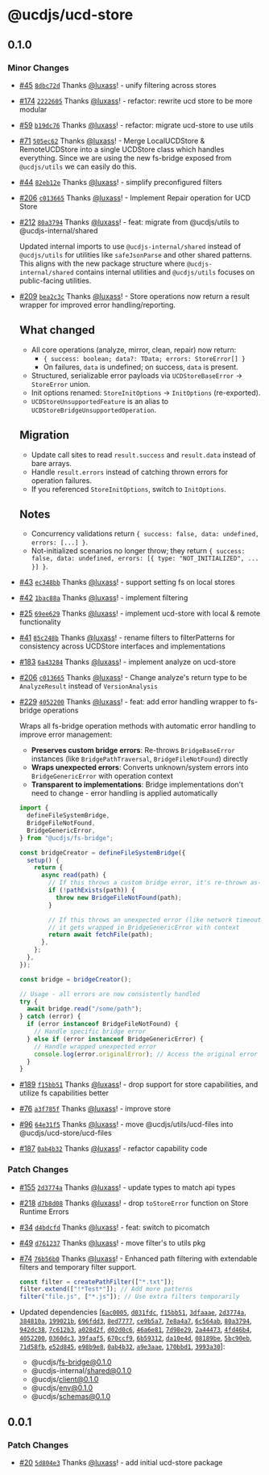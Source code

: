 # @ucdjs/ucd-store

## 0.1.0

### Minor Changes

- [#45](https://github.com/ucdjs/ucd/pull/45) [`8dbc72d`](https://github.com/ucdjs/ucd/commit/8dbc72d3197a0eef8e876595583c4109114cbc31) Thanks [@luxass](https://github.com/luxass)! - unify filtering across stores

- [#174](https://github.com/ucdjs/ucd/pull/174) [`2222605`](https://github.com/ucdjs/ucd/commit/22226057f7587669e2ae15cd06011f38dd677741) Thanks [@luxass](https://github.com/luxass)! - refactor: rewrite ucd store to be more modular

- [#59](https://github.com/ucdjs/ucd/pull/59) [`b19dc76`](https://github.com/ucdjs/ucd/commit/b19dc76984e611be178de2037e5436cf3cc27dab) Thanks [@luxass](https://github.com/luxass)! - refactor: migrate ucd-store to use utils

- [#71](https://github.com/ucdjs/ucd/pull/71) [`505ec62`](https://github.com/ucdjs/ucd/commit/505ec6266588299b09e1b82de0c2478514671b5c) Thanks [@luxass](https://github.com/luxass)! - Merge LocalUCDStore & RemoteUCDStore into a single UCDStore class which handles everything. Since we are using the new fs-bridge exposed from `@ucdjs/utils` we can easily do this.

- [#44](https://github.com/ucdjs/ucd/pull/44) [`82eb12e`](https://github.com/ucdjs/ucd/commit/82eb12e1d1944ebbe2748ec129a2d2b2fa315946) Thanks [@luxass](https://github.com/luxass)! - simplify preconfigured filters

- [#206](https://github.com/ucdjs/ucd/pull/206) [`c013665`](https://github.com/ucdjs/ucd/commit/c013665af9188920624e516d0359293859752861) Thanks [@luxass](https://github.com/luxass)! - Implement Repair operation for UCD Store

- [#212](https://github.com/ucdjs/ucd/pull/212) [`80a3794`](https://github.com/ucdjs/ucd/commit/80a3794d0469d64f0522347d6f0c3b258f4fcd35) Thanks [@luxass](https://github.com/luxass)! - feat: migrate from @ucdjs/utils to @ucdjs-internal/shared

  Updated internal imports to use `@ucdjs-internal/shared` instead of `@ucdjs/utils` for utilities like `safeJsonParse` and other shared patterns. This aligns with the new package structure where `@ucdjs-internal/shared` contains internal utilities and `@ucdjs/utils` focuses on public-facing utilities.

- [#209](https://github.com/ucdjs/ucd/pull/209) [`bea2c3c`](https://github.com/ucdjs/ucd/commit/bea2c3c672aee24080eef7b973c7f3c00acb1b6f) Thanks [@luxass](https://github.com/luxass)! - Store operations now return a result wrapper for improved error handling/reporting.

  ## What changed

  - All core operations (analyze, mirror, clean, repair) now return:
    - `{ success: boolean; data?: TData; errors: StoreError[] }`
    - On failures, `data` is undefined; on success, `data` is present.
  - Structured, serializable error payloads via `UCDStoreBaseError` → `StoreError` union.
  - Init options renamed: `StoreInitOptions` → `InitOptions` (re-exported).
  - `UCDStoreUnsupportedFeature` is an alias to `UCDStoreBridgeUnsupportedOperation`.

  ## Migration

  - Update call sites to read `result.success` and `result.data` instead of bare arrays.
  - Handle `result.errors` instead of catching thrown errors for operation failures.
  - If you referenced `StoreInitOptions`, switch to `InitOptions`.

  ## Notes

  - Concurrency validations return `{ success: false, data: undefined, errors: [...] }`.
  - Not-initialized scenarios no longer throw; they return `{ success: false, data: undefined, errors: [{ type: "NOT_INITIALIZED", ... }] }`.

- [#43](https://github.com/ucdjs/ucd/pull/43) [`ec348bb`](https://github.com/ucdjs/ucd/commit/ec348bb9cea0285222347526cf5be5d14d9d61ea) Thanks [@luxass](https://github.com/luxass)! - support setting fs on local stores

- [#42](https://github.com/ucdjs/ucd/pull/42) [`1bac88a`](https://github.com/ucdjs/ucd/commit/1bac88add4796ef58f9b9b1d769ab03cdd4a61c0) Thanks [@luxass](https://github.com/luxass)! - implement filtering

- [#25](https://github.com/ucdjs/ucd/pull/25) [`69ee629`](https://github.com/ucdjs/ucd/commit/69ee629e77ad2f83a663cb7c6e8aa07fb9655a12) Thanks [@luxass](https://github.com/luxass)! - implement ucd-store with local & remote functionality

- [#41](https://github.com/ucdjs/ucd/pull/41) [`85c248b`](https://github.com/ucdjs/ucd/commit/85c248bc8f5304ee6ba56e2ded6d81ce3facd00e) Thanks [@luxass](https://github.com/luxass)! - rename filters to filterPatterns for consistency across UCDStore interfaces and implementations

- [#183](https://github.com/ucdjs/ucd/pull/183) [`6a43284`](https://github.com/ucdjs/ucd/commit/6a432841e12d6e5783822cc8fe2586ae2b5ab4e1) Thanks [@luxass](https://github.com/luxass)! - implement analyze on ucd-store

- [#206](https://github.com/ucdjs/ucd/pull/206) [`c013665`](https://github.com/ucdjs/ucd/commit/c013665af9188920624e516d0359293859752861) Thanks [@luxass](https://github.com/luxass)! - Change analyze's return type to be `AnalyzeResult` instead of `VersionAnalysis`

- [#229](https://github.com/ucdjs/ucd/pull/229) [`4052200`](https://github.com/ucdjs/ucd/commit/40522006c24f8856ff5ec34bb6630d1e1d7f68e3) Thanks [@luxass](https://github.com/luxass)! - feat: add error handling wrapper to fs-bridge operations

  Wraps all fs-bridge operation methods with automatic error handling to improve error management:

  - **Preserves custom bridge errors**: Re-throws `BridgeBaseError` instances (like `BridgePathTraversal`, `BridgeFileNotFound`) directly
  - **Wraps unexpected errors**: Converts unknown/system errors into `BridgeGenericError` with operation context
  - **Transparent to implementations**: Bridge implementations don't need to change - error handling is applied automatically

  ```typescript
  import {
    defineFileSystemBridge,
    BridgeFileNotFound,
    BridgeGenericError,
  } from "@ucdjs/fs-bridge";

  const bridgeCreator = defineFileSystemBridge({
    setup() {
      return {
        async read(path) {
          // If this throws a custom bridge error, it's re-thrown as-is
          if (!pathExists(path)) {
            throw new BridgeFileNotFound(path);
          }

          // If this throws an unexpected error (like network timeout),
          // it gets wrapped in BridgeGenericError with context
          return await fetchFile(path);
        },
      };
    },
  });

  const bridge = bridgeCreator();

  // Usage - all errors are now consistently handled
  try {
    await bridge.read("/some/path");
  } catch (error) {
    if (error instanceof BridgeFileNotFound) {
      // Handle specific bridge error
    } else if (error instanceof BridgeGenericError) {
      // Handle wrapped unexpected error
      console.log(error.originalError); // Access the original error
    }
  }
  ```

- [#189](https://github.com/ucdjs/ucd/pull/189) [`f15bb51`](https://github.com/ucdjs/ucd/commit/f15bb51c663c05e205553c59ab0a7f06a6e20e39) Thanks [@luxass](https://github.com/luxass)! - drop support for store capabilities, and utilize fs capabilities better

- [#76](https://github.com/ucdjs/ucd/pull/76) [`a3f785f`](https://github.com/ucdjs/ucd/commit/a3f785f697a393dbef75728e9a8286359386c5f9) Thanks [@luxass](https://github.com/luxass)! - improve store

- [#96](https://github.com/ucdjs/ucd/pull/96) [`64e31f5`](https://github.com/ucdjs/ucd/commit/64e31f5491db5e192136eb66159108d4a98bff03) Thanks [@luxass](https://github.com/luxass)! - move @ucdjs/utils/ucd-files into @ucdjs/ucd-store/ucd-files

- [#187](https://github.com/ucdjs/ucd/pull/187) [`0ab4b32`](https://github.com/ucdjs/ucd/commit/0ab4b32b726c5ebb0c1199270dddfb7ddaae8f61) Thanks [@luxass](https://github.com/luxass)! - refactor capability code

### Patch Changes

- [#155](https://github.com/ucdjs/ucd/pull/155) [`2d3774a`](https://github.com/ucdjs/ucd/commit/2d3774afe4786e45385ba3af19f160487541a64e) Thanks [@luxass](https://github.com/luxass)! - update types to match api types

- [#218](https://github.com/ucdjs/ucd/pull/218) [`d7b8d08`](https://github.com/ucdjs/ucd/commit/d7b8d088060b2ee473f325b1173cbb67f05ccb2f) Thanks [@luxass](https://github.com/luxass)! - drop `toStoreError` function on Store Runtime Errors

- [#34](https://github.com/ucdjs/ucd/pull/34) [`d4bdcfd`](https://github.com/ucdjs/ucd/commit/d4bdcfd5a5cd0fc3e2a6e2620a26f5e6f835af40) Thanks [@luxass](https://github.com/luxass)! - feat: switch to picomatch

- [#49](https://github.com/ucdjs/ucd/pull/49) [`d761237`](https://github.com/ucdjs/ucd/commit/d7612378002115098b7f35430aaadfed0913a3af) Thanks [@luxass](https://github.com/luxass)! - move filter's to utils pkg

- [#74](https://github.com/ucdjs/ucd/pull/74) [`76b56b0`](https://github.com/ucdjs/ucd/commit/76b56b08f38f5da4dc441cdbc7fcb8d074ae5a55) Thanks [@luxass](https://github.com/luxass)! - Enhanced path filtering with extendable filters and temporary filter support.

  ```typescript
  const filter = createPathFilter(["*.txt"]);
  filter.extend(["!*Test*"]); // Add more patterns
  filter("file.js", ["*.js"]); // Use extra filters temporarily
  ```

- Updated dependencies [[`6ac0005`](https://github.com/ucdjs/ucd/commit/6ac000515509945cc87119af57725beabc9b75e4), [`d031fdc`](https://github.com/ucdjs/ucd/commit/d031fdc4426120e901f7f26072c17d2de2f3bd59), [`f15bb51`](https://github.com/ucdjs/ucd/commit/f15bb51c663c05e205553c59ab0a7f06a6e20e39), [`3dfaaae`](https://github.com/ucdjs/ucd/commit/3dfaaaebfbf4f03c0d9755db3fa0601ff825fbce), [`2d3774a`](https://github.com/ucdjs/ucd/commit/2d3774afe4786e45385ba3af19f160487541a64e), [`384810a`](https://github.com/ucdjs/ucd/commit/384810a92e9f68f207b349177842149e758e5813), [`199021b`](https://github.com/ucdjs/ucd/commit/199021b803ffe5969f8c5e80de3153971b686b69), [`696fdd3`](https://github.com/ucdjs/ucd/commit/696fdd340a2b2faddfcd142e285294f1cc715c1a), [`8ed7777`](https://github.com/ucdjs/ucd/commit/8ed77771808dc56a7dc3a1f07bd22cd7b75c2119), [`ce9b5a7`](https://github.com/ucdjs/ucd/commit/ce9b5a76795292aca5c9f8b6fd7021a66a34c28d), [`7e8a4a7`](https://github.com/ucdjs/ucd/commit/7e8a4a7b0511af98b87a6004e479cdc46df570c5), [`6c564ab`](https://github.com/ucdjs/ucd/commit/6c564aba7670bd2f5d98e9720828031bb8eb0532), [`80a3794`](https://github.com/ucdjs/ucd/commit/80a3794d0469d64f0522347d6f0c3b258f4fcd35), [`942dc38`](https://github.com/ucdjs/ucd/commit/942dc380eb97e7123a5aa32e2960f6fef505465d), [`7c612b3`](https://github.com/ucdjs/ucd/commit/7c612b3985a09f65348fa00fb86dba3e11157eec), [`a028d2f`](https://github.com/ucdjs/ucd/commit/a028d2f37091a90c76c66ca8c10e43b45b999868), [`d02d0c6`](https://github.com/ucdjs/ucd/commit/d02d0c6bdf7fc990c56e55a9e2517eba40b7e0b3), [`46a6e81`](https://github.com/ucdjs/ucd/commit/46a6e8110dcc1ccef3a436bb18e67d92f0424213), [`7d98e29`](https://github.com/ucdjs/ucd/commit/7d98e29af2f9f6d681f9f2ee401baddf5a2c6ef6), [`2a44473`](https://github.com/ucdjs/ucd/commit/2a444735b6c09b4a5df8c79a580d00acb7511ab2), [`4fd46b4`](https://github.com/ucdjs/ucd/commit/4fd46b43613b23c1d120c71ae0754883eb9bf1ff), [`4052200`](https://github.com/ucdjs/ucd/commit/40522006c24f8856ff5ec34bb6630d1e1d7f68e3), [`0360dc3`](https://github.com/ucdjs/ucd/commit/0360dc3ac727019d451768dd1ef6eadca572c69b), [`39faaf5`](https://github.com/ucdjs/ucd/commit/39faaf585f3339296ef75c8a39893399ea48789f), [`670ccf9`](https://github.com/ucdjs/ucd/commit/670ccf97acfd893b75180ce7158314db653c4976), [`6b59312`](https://github.com/ucdjs/ucd/commit/6b5931201a9a19a1b8d70f25680e22d4ae0f0743), [`da10e4d`](https://github.com/ucdjs/ucd/commit/da10e4d133819b08c83d60d63d82d9273a1f77a3), [`08189be`](https://github.com/ucdjs/ucd/commit/08189be0432803fe77ab19d9855b38aadaea5459), [`5bc90eb`](https://github.com/ucdjs/ucd/commit/5bc90ebcf5e20e11f4d209983975fa732d57cc3f), [`71d58fb`](https://github.com/ucdjs/ucd/commit/71d58fbf37f580e54a42600dcc4c71f3a63443c0), [`e52d845`](https://github.com/ucdjs/ucd/commit/e52d845b52027c625e72395a8295cbcdae5317e8), [`e98b9e8`](https://github.com/ucdjs/ucd/commit/e98b9e8a443b815ce38b6f0a94314a2bb982dd77), [`0ab4b32`](https://github.com/ucdjs/ucd/commit/0ab4b32b726c5ebb0c1199270dddfb7ddaae8f61), [`a9e3aae`](https://github.com/ucdjs/ucd/commit/a9e3aae0efd15e07c50b58b827857631f0553640), [`170bbd1`](https://github.com/ucdjs/ucd/commit/170bbd1a8cfe23787d73e1052108261bb5956d01), [`3993a30`](https://github.com/ucdjs/ucd/commit/3993a304795d26070df7d69ca7b66b226372a234)]:
  - @ucdjs/fs-bridge@0.1.0
  - @ucdjs-internal/shared@0.1.0
  - @ucdjs/client@0.1.0
  - @ucdjs/env@0.1.0
  - @ucdjs/schemas@0.1.0

## 0.0.1

### Patch Changes

- [#20](https://github.com/ucdjs/ucd/pull/20) [`5d804e3`](https://github.com/ucdjs/ucd/commit/5d804e31b1d6e36cb69f7a1de0722995355b5bf1) Thanks [@luxass](https://github.com/luxass)! - add initial ucd-store package
